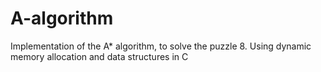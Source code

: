 # A-algorithm
Implementation of the A* algorithm, to solve the puzzle 8. Using dynamic memory allocation and data structures in C

